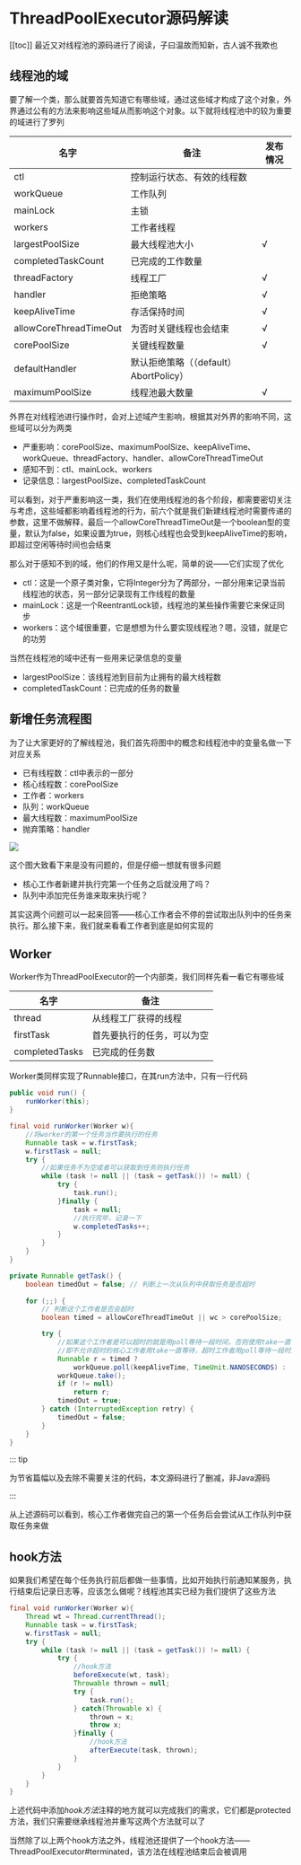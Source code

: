 # ThreadPoolExecutor源码解读

[[toc]]
最近又对线程池的源码进行了阅读，子曰温故而知新，古人诚不我欺也

## 线程池的域

要了解一个类，那么就要首先知道它有哪些域，通过这些域才构成了这个对象，外界通过公有的方法来影响这些域从而影响这个对象。以下就将线程池中的较为重要的域进行了罗列

| 名字                   | 备注                                   | 发布情况 |
| ---------------------- | -------------------------------------- | -------- |
| ctl                    | 控制运行状态、有效的线程数             |          |
| workQueue              | 工作队列                               |          |
| mainLock               | 主锁                                   |          |
| workers                | 工作者线程                             |          |
| largestPoolSize        | 最大线程池大小                         | √        |
| completedTaskCount     | 已完成的工作数量                       |          |
| threadFactory          | 线程工厂                               | √        |
| handler                | 拒绝策略                               | √        |
| keepAliveTime          | 存活保持时间                           | √        |
| allowCoreThreadTimeOut | 为否时关键线程也会结束                 | √        |
| corePoolSize           | 关键线程数量                           | √        |
| defaultHandler         | 默认拒绝策略（（default）AbortPolicy） |          |
| maximumPoolSize        | 线程池最大数量                         | √        |

外界在对线程池进行操作时，会对上述域产生影响，根据其对外界的影响不同，这些域可以分为两类

- 严重影响：corePoolSize、maximumPoolSize、keepAliveTime、workQueue、threadFactory、handler、allowCoreThreadTimeOut
- 感知不到：ctl、mainLock、workers
- 记录信息：largestPoolSize、completedTaskCount

可以看到，对于严重影响这一类，我们在使用线程池的各个阶段，都需要密切关注与考虑，这些域都影响着线程池的行为，前六个就是我们新建线程池时需要传递的参数，这里不做解释，最后一个allowCoreThreadTimeOut是一个boolean型的变量，默认为false，如果设置为true，则核心线程也会受到keepAliveTime的影响，即超过空闲等待时间也会结束

那么对于感知不到的域，他们的作用又是什么呢，简单的说——它们实现了优化

- ctl：这是一个原子类对象，它将Integer分为了两部分，一部分用来记录当前线程池的状态，另一部分记录现有工作线程的数量
- mainLock：这是一个ReentrantLock锁，线程池的某些操作需要它来保证同步
- workers：这个域很重要，它是想想为什么要实现线程池？嗯，没错，就是它的功劳

当然在线程池的域中还有一些用来记录信息的变量

- largestPoolSize：该线程池到目前为止拥有的最大线程数
- completedTaskCount：已完成的任务的数量

## 新增任务流程图

为了让大家更好的了解线程池，我们首先将图中的概念和线程池中的变量名做一下对应关系

- 已有线程数：ctl中表示的一部分
- 核心线程数：corePoolSize
- 工作者：workers
- 队列：workQueue
- 最大线程数：maximumPoolSize
- 抛弃策略：handler

![](./pic/2.png)

这个图大致看下来是没有问题的，但是仔细一想就有很多问题

- 核心工作者新建并执行完第一个任务之后就没用了吗？
- 队列中添加完任务谁来取来执行呢？

其实这两个问题可以一起来回答——核心工作者会不停的尝试取出队列中的任务来执行。那么接下来，我们就来看看工作者到底是如何实现的

## Worker

Worker作为ThreadPoolExecutor的一个内部类，我们同样先看一看它有哪些域


| 名字           | 备注                       |
| -------------- | -------------------------- |
| thread         | 从线程工厂获得的线程       |
| firstTask      | 首先要执行的任务，可以为空 |
| completedTasks | 已完成的任务数             |

Worker类同样实现了Runnable接口，在其run方法中，只有一行代码

```java
public void run() {
    runWorker(this);
}

final void runWorker(Worker w){
    //将worker的第一个任务当作要执行的任务
    Runnable task = w.firstTask;
    w.firstTask = null;
    try {
        //如果任务不为空或者可以获取到任务则执行任务
        while (task != null || (task = getTask()) != null) {
            try {
                task.run();
            }finally {
                task = null;
                //执行完毕，记录一下
                w.completedTasks++;
            }
        }
    }
}

private Runnable getTask() {
    boolean timedOut = false; // 判断上一次从队列中获取任务是否超时
    
    for (;;) {
        // 判断这个工作者是否会超时
        boolean timed = allowCoreThreadTimeOut || wc > corePoolSize;

        try {
            //如果这个工作者是可以超时的就是用poll等待一段时间，否则使用take一直等待
            //即不允许超时的核心工作者用take一直等待，超时工作者用poll等待一段时间
            Runnable r = timed ?
                workQueue.poll(keepAliveTime, TimeUnit.NANOSECONDS) :
            workQueue.take();
            if (r != null)
                return r;
            timedOut = true;
        } catch (InterruptedException retry) {
            timedOut = false;
        }
    }
}
```

::: tip

为节省篇幅以及去除不需要关注的代码，本文源码进行了删减，非Java源码

:::

从上述源码可以看到，核心工作者做完自己的第一个任务后会尝试从工作队列中获取任务来做

## hook方法

如果我们希望在每个任务执行前后都做一些事情，比如开始执行前通知某服务，执行结束后记录日志等，应该怎么做呢？线程池其实已经为我们提供了这些方法

```java
final void runWorker(Worker w){
    Thread wt = Thread.currentThread();
    Runnable task = w.firstTask;
    w.firstTask = null;
    try {
        while (task != null || (task = getTask()) != null) {
            try {
                //hook方法
                beforeExecute(wt, task);
                Throwable thrown = null;
                try {
                	task.run();
                } catch(Throwable x) {
                    thrown = x;
                    throw x;
                }finally {
                	//hook方法
                    afterExecute(task, thrown);
                }
            }
        }
    }
}
```

上述代码中添加*hook方法*注释的地方就可以完成我们的需求，它们都是protected方法，我们只需要继承线程池并重写这两个方法就可以了

当然除了以上两个hook方法之外，线程池还提供了一个hook方法——ThreadPoolExecutor#terminated，该方法在线程池结束后会被调用
